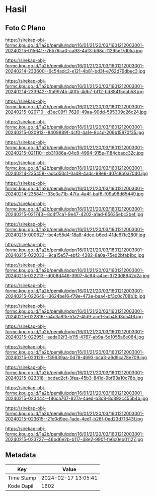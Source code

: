 # Hasil

## Foto C Plano

https://sirekap-obj-formc.kpu.go.id/1a2b/pemilu/pdpr/16/01/21/20/03/1601212003001-20240215-015641--76576ca0-ca93-4df3-b68c-f1295ef7d05a.jpg

https://sirekap-obj-formc.kpu.go.id/1a2b/pemilu/pdpr/16/01/21/20/03/1601212003001-20240214-233600--6c54adc2-e121-4b81-bd3f-e762d79dbec3.jpg

https://sirekap-obj-formc.kpu.go.id/1a2b/pemilu/pdpr/16/01/21/20/03/1601212003001-20240214-233942--ffa9974b-40fb-4db7-bf12-bd88415dab58.jpg

https://sirekap-obj-formc.kpu.go.id/1a2b/pemilu/pdpr/16/01/21/20/03/1601212003001-20240215-020710--d3ec09f1-7620-49aa-90dd-595309c26c24.jpg

https://sirekap-obj-formc.kpu.go.id/1a2b/pemilu/pdpr/16/01/21/20/03/1601212003001-20240215-020913--8409889f-4cf0-4a1e-8c4d-209b15970f35.jpg

https://sirekap-obj-formc.kpu.go.id/1a2b/pemilu/pdpr/16/01/21/20/03/1601212003001-20240215-021110--cb31086a-04c8-4994-915e-1184cbacc32c.jpg

https://sirekap-obj-formc.kpu.go.id/1a2b/pemilu/pdpr/16/01/21/20/03/1601212003001-20240214-235458--adcd50c1-0ad8-4adc-98e9-407c8b6a7040.jpg

https://sirekap-obj-formc.kpu.go.id/1a2b/pemilu/pdpr/16/01/21/20/03/1601212003001-20240214-235841--33e3a71b-47fa-4a4f-baf6-f09a98d65449.jpg

https://sirekap-obj-formc.kpu.go.id/1a2b/pemilu/pdpr/16/01/21/20/03/1601212003001-20240215-021743--8c4f7ca1-9e47-4202-a1ad-65635ebc2bef.jpg

https://sirekap-obj-formc.kpu.go.id/1a2b/pemilu/pdpr/16/01/21/20/03/1601212003001-20240215-000627--bc4c55d4-18a8-4dce-b6cd-41dc67fe280f.jpg

https://sirekap-obj-formc.kpu.go.id/1a2b/pemilu/pdpr/16/01/21/20/03/1601212003001-20240215-022033--9ca15e57-ebf2-4282-8a0a-75ed2bfab1bc.jpg

https://sirekap-obj-formc.kpu.go.id/1a2b/pemilu/pdpr/16/01/21/20/03/1601212003001-20240215-022213--d008d446-3907-4c94-a4ce-3723d8942d2a.jpg

https://sirekap-obj-formc.kpu.go.id/1a2b/pemilu/pdpr/16/01/21/20/03/1601212003001-20240215-022649--3624be16-f79e-473e-baa4-bf3c0c708b1b.jpg

https://sirekap-obj-formc.kpu.go.id/1a2b/pemilu/pdpr/16/01/21/20/03/1601212003001-20240215-022816--a4c3a8f5-51a2-4fd9-ace1-5cb45d3c54f6.jpg

https://sirekap-obj-formc.kpu.go.id/1a2b/pemilu/pdpr/16/01/21/20/03/1601212003001-20240215-022951--aeda02f3-b115-4767-ab9a-5d1055a6e084.jpg

https://sirekap-obj-formc.kpu.go.id/1a2b/pemilu/pdpr/16/01/21/20/03/1601212003001-20240215-023129--f39639aa-0d78-4693-bca3-a6d9ca78e709.jpg

https://sirekap-obj-formc.kpu.go.id/1a2b/pemilu/pdpr/16/01/21/20/03/1601212003001-20240215-023318--bcdad2cf-3fea-45b3-841d-9bf93a10c78b.jpg

https://sirekap-obj-formc.kpu.go.id/1a2b/pemilu/pdpr/16/01/21/20/03/1601212003001-20240215-023444--f86ca707-827a-4aed-b3c8-8c892c455b4b.jpg

https://sirekap-obj-formc.kpu.go.id/1a2b/pemilu/pdpr/16/01/21/20/03/1601212003001-20240215-023615--21d0d9ee-1ade-4ed1-b26f-0ed23d71643f.jpg

https://sirekap-obj-formc.kpu.go.id/1a2b/pemilu/pdpr/16/01/21/20/03/1601212003001-20240215-023727--46bd6e2b-b117-48e2-990f-fe6c0eb01127.jpg


## Metadata

| Key        | Value               |
| ---------- | ------------------- |
| Time Stamp | 2024-02-17 13:05:41 |
| Kode Dapil | 1602                |



